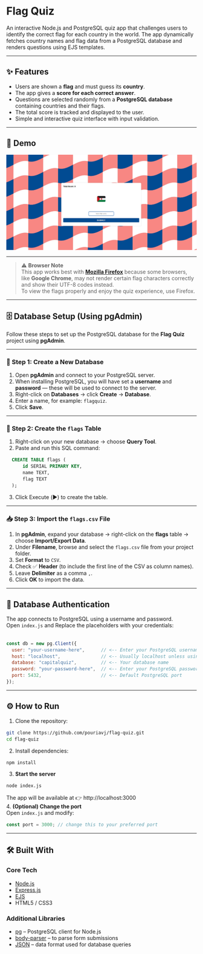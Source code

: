 # Flag Quiz

An interactive Node.js and PostgreSQL quiz app that challenges users to identify the correct flag for each country in the world.
The app dynamically fetches country names and flag data from a PostgreSQL database and renders questions using EJS templates.

---


## ✨ Features

- Users are shown a **flag** and must guess its **country**.  
- The app gives a **score for each correct answer**.  
- Questions are selected randomly from a **PostgreSQL database** containing countries and their flags.  
- The total score is tracked and displayed to the user.  
- Simple and interactive quiz interface with input validation.


---
## 📸 Demo

![Capital Quiz Demo](./flagQuiz.jpg)  


---

> ⚠️ **Browser Note**  
> This app works best with [**Mozilla Firefox**](https://www.mozilla.org/firefox/) because some browsers, like **Google Chrome**, may not render certain flag characters correctly and show their UTF-8 codes instead.  
> To view the flags properly and enjoy the quiz experience, use Firefox.



---

## 🗄️ Database Setup (Using pgAdmin)

Follow these steps to set up the PostgreSQL database for the **Flag Quiz** project using **pgAdmin**.

---

### 🧩 Step 1: Create a New Database
1. Open **pgAdmin** and connect to your PostgreSQL server.  
2. When installing PostgreSQL, you will have set a **username** and **password** — these will be used to connect to the server.  
3. Right-click on **Databases** → click **Create** → **Database**.  
4. Enter a name, for example: `flagquiz`.  
5. Click **Save**.


---

### 🧱 Step 2: Create the `flags` Table
1. Right-click on your new database → choose **Query Tool**.  
2. Paste and run this SQL command:
 ```sql
   CREATE TABLE flags (
       id SERIAL PRIMARY KEY,
       name TEXT,
       flag TEXT
   );
 ```
3. Click Execute (▶️) to create the table.
---
### 📥 Step 3: Import the `flags.csv` File

1. In **pgAdmin**, expand your database → right-click on the **flags** table → choose **Import/Export Data**.  
2. Under **Filename**, browse and select the `flags.csv` file from your project folder.  
3. Set **Format** to `CSV`.  
4. Check ✅ **Header** (to include the first line of the CSV as column names).  
5. Leave **Delimiter** as a comma `,`.  
6. Click **OK** to import the data.


---
## 🔑 Database Authentication

The app connects to PostgreSQL using a username and password.  
Open `index.js` and Replace the placeholders with your credentials:

```js

const db = new pg.Client({
  user: "your-username-here",      // <-- Enter your PostgreSQL username here
  host: "localhost",               // <-- Usually localhost unless using a remote DB
  database: "capitalquiz",         // <-- Your database name
  password: "your-password-here",  // <-- Enter your PostgreSQL password here
  port: 5432,                      // <-- Default PostgreSQL port
});


```
---

## ⚙️ How to Run

1. Clone the repository:
```bash
git clone https://github.com/pouriavj/flag-quiz.git
cd flag-quiz
```
2. Install dependencies:
```bash
npm install
```
3. **Start the server**
```bash
node index.js
```
The app will be available at 👉 http://localhost:3000<br/>
4. **(Optional) Change the port**<br/>
Open `index.js` and modify:
```javascript
const port = 3000; // change this to your preferred port
```
---
## 🛠️ Built With

### Core Tech
- [Node.js](https://nodejs.org/)  
- [Express.js](https://expressjs.com/)  
- [EJS](https://ejs.co/)  
- HTML5 / CSS3  

### Additional Libraries
- [pg](https://www.npmjs.com/package/pg) – PostgreSQL client for Node.js  
- [body-parser](https://www.npmjs.com/package/body-parser) – to parse form submissions  
- [JSON](https://www.json.org/json-en.html) – data format used for database queries  





